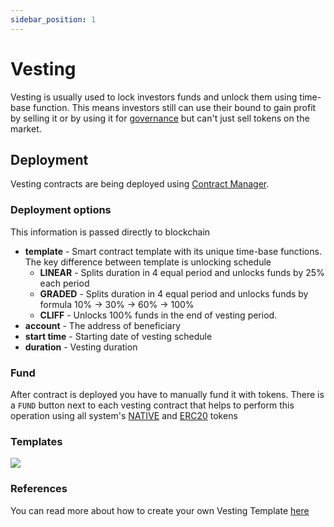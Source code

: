 ```yaml
---
sidebar_position: 1
---
```


# Vesting

Vesting is usually used to lock investors funds and unlock them using time-base function. This means investors still can
use their bound to gain profit by selling it or by using it for [governance](/admin/complex-mechanics/governance/)
but can't just sell tokens on the market.

## Deployment

Vesting contracts are being deployed using [Contract Manager](/admin/miscellaneous/contract-manager/).

### Deployment options

This information is passed directly to blockchain

- **template** - Smart contract template with its unique time-base functions. The key difference between template is
  unlocking schedule
    - **LINEAR** - Splits duration in 4 equal period and unlocks funds by 25% each period
    - **GRADED** - Splits duration in 4 equal period and unlocks funds by formula 10% -> 30% -> 60% -> 100%
    - **CLIFF** - Unlocks 100% funds in the end of vesting period.
- **account** - The address of beneficiary
- **start time** - Starting date of vesting schedule
- **duration** - Vesting duration

### Fund

After contract is deployed you have to manually fund it with tokens. There is a `FUND` button next to each vesting
contract that helps to perform this operation using all system's [NATIVE](/admin/category/native/)
and [ERC20](/admin/category/erc20/) tokens

### Templates

![](/img/vesting-schedule.png)

### References

You can read more about how to create your own Vesting
Template [here](https://docs.openzeppelin.com/contracts/4.x/api/finance#VestingWallet)

